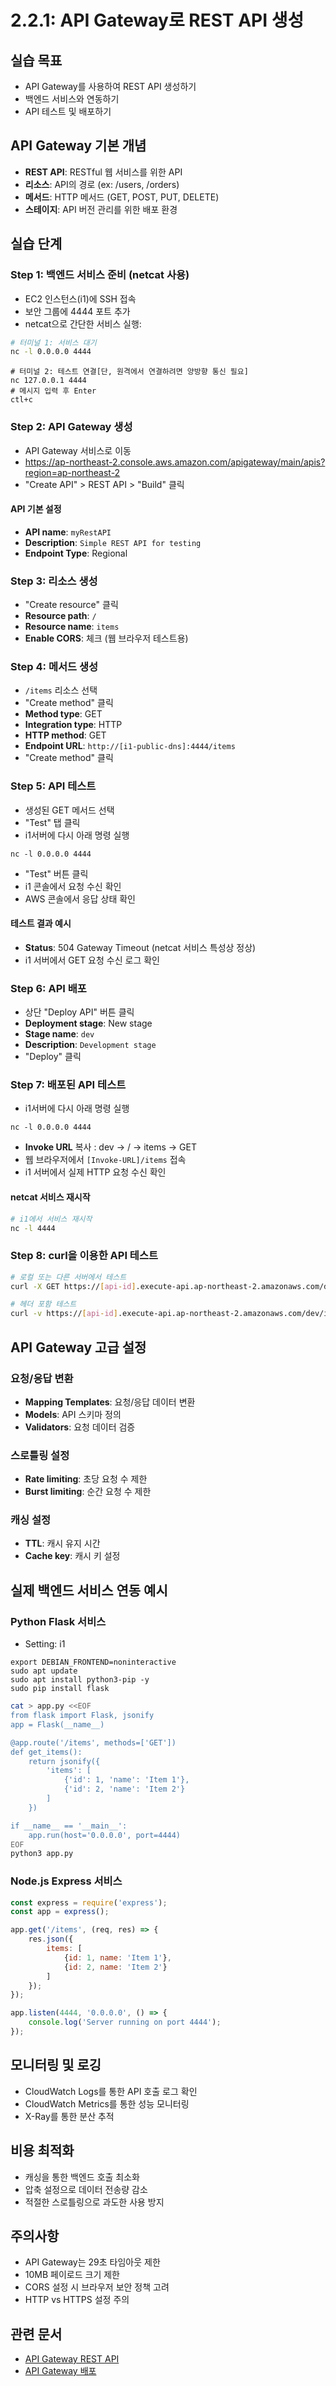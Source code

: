 # 2.2.1: API Gateway로 REST API 생성

## 실습 목표
* API Gateway를 사용하여 REST API 생성하기
* 백엔드 서비스와 연동하기
* API 테스트 및 배포하기

## API Gateway 기본 개념
* **REST API**: RESTful 웹 서비스를 위한 API
* **리소스**: API의 경로 (ex: /users, /orders)
* **메서드**: HTTP 메서드 (GET, POST, PUT, DELETE)
* **스테이지**: API 버전 관리를 위한 배포 환경

## 실습 단계

### Step 1: 백엔드 서비스 준비 (netcat 사용)
* EC2 인스턴스(i1)에 SSH 접속
* 보안 그룹에 4444 포트 추가
* netcat으로 간단한 서비스 실행:
```bash
# 터미널 1: 서비스 대기
nc -l 0.0.0.0 4444
```

```
# 터미널 2: 테스트 연결[단, 원격에서 연결하려면 양방향 통신 필요]
nc 127.0.0.1 4444
# 메시지 입력 후 Enter
ctl+c
```



### Step 2: API Gateway 생성
* API Gateway 서비스로 이동
* https://ap-northeast-2.console.aws.amazon.com/apigateway/main/apis?region=ap-northeast-2
* "Create API" > REST API > "Build" 클릭

#### API 기본 설정
* **API name**: `myRestAPI`
* **Description**: `Simple REST API for testing`
* **Endpoint Type**: Regional

### Step 3: 리소스 생성
* "Create resource" 클릭
* **Resource path**: `/`
* **Resource name**: `items`
* **Enable CORS**: 체크 (웹 브라우저 테스트용)

### Step 4: 메서드 생성
* `/items` 리소스 선택
* "Create method" 클릭
* **Method type**: GET
* **Integration type**: HTTP
* **HTTP method**: GET
* **Endpoint URL**: `http://[i1-public-dns]:4444/items`
* "Create method" 클릭

### Step 5: API 테스트
* 생성된 GET 메서드 선택
* "Test" 탭 클릭
* i1서버에 다시 아래 명령 실행
```
nc -l 0.0.0.0 4444
```
* "Test" 버튼 클릭
* i1 콘솔에서 요청 수신 확인
* AWS 콘솔에서 응답 상태 확인

#### 테스트 결과 예시
* **Status**: 504 Gateway Timeout (netcat 서비스 특성상 정상)
* i1 서버에서 GET 요청 수신 로그 확인

### Step 6: API 배포
* 상단 "Deploy API" 버튼 클릭
* **Deployment stage**: New stage
* **Stage name**: `dev`
* **Description**: `Development stage`
* "Deploy" 클릭

### Step 7: 배포된 API 테스트
* i1서버에 다시 아래 명령 실행
```
nc -l 0.0.0.0 4444
```
* **Invoke URL** 복사 : dev → / → items → GET 
* 웹 브라우저에서 `[Invoke-URL]/items` 접속
* i1 서버에서 실제 HTTP 요청 수신 확인

#### netcat 서비스 재시작
```bash
# i1에서 서비스 재시작
nc -l 4444
```

### Step 8: curl을 이용한 API 테스트
```bash
# 로컬 또는 다른 서버에서 테스트
curl -X GET https://[api-id].execute-api.ap-northeast-2.amazonaws.com/dev/items

# 헤더 포함 테스트
curl -v https://[api-id].execute-api.ap-northeast-2.amazonaws.com/dev/items
```

## API Gateway 고급 설정

### 요청/응답 변환
* **Mapping Templates**: 요청/응답 데이터 변환
* **Models**: API 스키마 정의
* **Validators**: 요청 데이터 검증

### 스로틀링 설정
* **Rate limiting**: 초당 요청 수 제한
* **Burst limiting**: 순간 요청 수 제한

### 캐싱 설정
* **TTL**: 캐시 유지 시간
* **Cache key**: 캐시 키 설정

## 실제 백엔드 서비스 연동 예시

### Python Flask 서비스
* Setting: i1
```
export DEBIAN_FRONTEND=noninteractive
sudo apt update
sudo apt install python3-pip -y
sudo pip install flask
```
```bash
cat > app.py <<EOF
from flask import Flask, jsonify
app = Flask(__name__)

@app.route('/items', methods=['GET'])
def get_items():
    return jsonify({
        'items': [
            {'id': 1, 'name': 'Item 1'},
            {'id': 2, 'name': 'Item 2'}
        ]
    })

if __name__ == '__main__':
    app.run(host='0.0.0.0', port=4444)
EOF
python3 app.py
```

### Node.js Express 서비스
```javascript
const express = require('express');
const app = express();

app.get('/items', (req, res) => {
    res.json({
        items: [
            {id: 1, name: 'Item 1'},
            {id: 2, name: 'Item 2'}
        ]
    });
});

app.listen(4444, '0.0.0.0', () => {
    console.log('Server running on port 4444');
});
```

## 모니터링 및 로깅
* CloudWatch Logs를 통한 API 호출 로그 확인
* CloudWatch Metrics를 통한 성능 모니터링
* X-Ray를 통한 분산 추적

## 비용 최적화
* 캐싱을 통한 백엔드 호출 최소화
* 압축 설정으로 데이터 전송량 감소
* 적절한 스로틀링으로 과도한 사용 방지

## 주의사항
* API Gateway는 29초 타임아웃 제한
* 10MB 페이로드 크기 제한
* CORS 설정 시 브라우저 보안 정책 고려
* HTTP vs HTTPS 설정 주의

## 관련 문서
* [API Gateway REST API](https://docs.aws.amazon.com/apigateway/latest/developerguide/apigateway-rest-api.html)
* [API Gateway 배포](https://docs.aws.amazon.com/apigateway/latest/developerguide/how-to-deploy-api.html)
